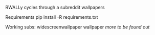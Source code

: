 RWALLy
cycles through a subreddit wallpapers

Requirements
pip install -R requirements.txt

Working subs:
widescreenwallpaper
wallpaper
*more to be found out*
